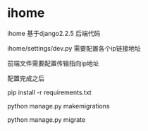 # ihome
ihome
基于django2.2.5 后端代码

ihome/settings/dev.py 需要配置各个ip链接地址

前端文件需要配置传输指向ip地址

配置完成之后

pip install -r requirements.txt

python manage.py makemigrations

python manage.py migrate
